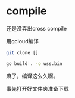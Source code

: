 # compile 

还是没弄出cross compile

用gcloud编译

```sh
git clone []
```

```sh
go build . -o wss.bin
```

麻了，编译这么久啊。

事先打开好文件夹准备下载



